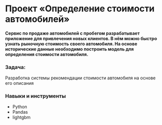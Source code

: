 # Проект «Определение стоимости автомобилей»
#### Сервис по продаже автомобилей с пробегом  разрабатывает приложение для привлечения новых клиентов. В нём можно быстро узнать рыночную стоимость своего автомобиля. На основе исторические данные необходимо построить модель для определения стоимости автомобиля.

### Задача: 
Разработка системы рекомендации стоимости автомобиля на основе его описания

### Навыки и инструменты
 * Python
 * Pandas
 * lightgbm

